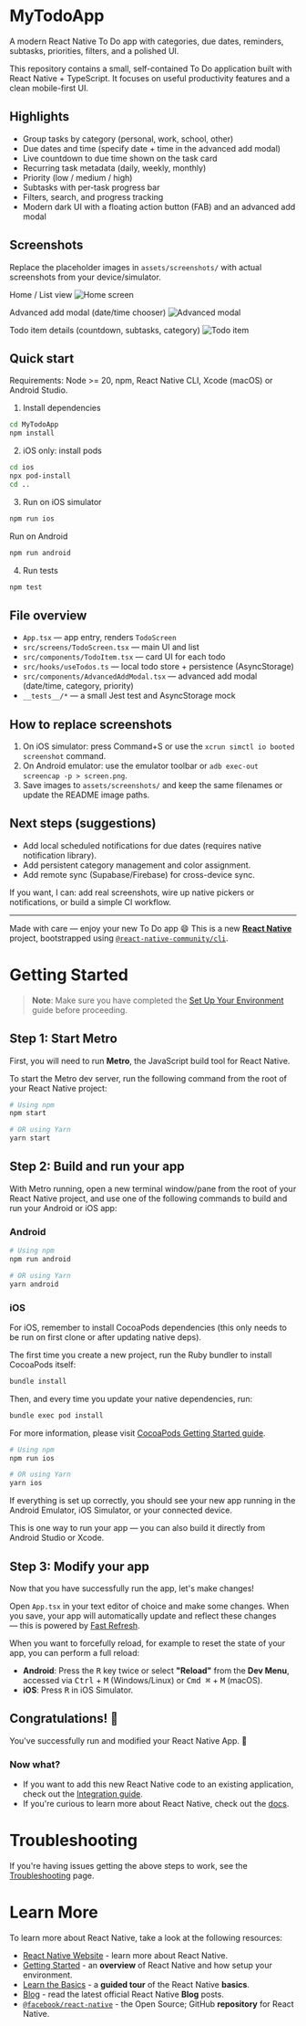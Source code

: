 # MyTodoApp

A modern React Native To Do app with categories, due dates, reminders, subtasks, priorities, filters, and a polished UI.

This repository contains a small, self-contained To Do application built with React Native + TypeScript. It focuses on useful productivity features and a clean mobile-first UI.

## Highlights
- Group tasks by category (personal, work, school, other)
- Due dates and time (specify date + time in the advanced add modal)
- Live countdown to due time shown on the task card
- Recurring task metadata (daily, weekly, monthly)
- Priority (low / medium / high)
- Subtasks with per-task progress bar
- Filters, search, and progress tracking
- Modern dark UI with a floating action button (FAB) and an advanced add modal

## Screenshots
Replace the placeholder images in `assets/screenshots/` with actual screenshots from your device/simulator.

Home / List view
![Home screen](assets/screenshots/home.svg)

Advanced add modal (date/time chooser)
![Advanced modal](assets/screenshots/modal.svg)

Todo item details (countdown, subtasks, category)
![Todo item](assets/screenshots/todo_item.svg)

## Quick start
Requirements: Node >= 20, npm, React Native CLI, Xcode (macOS) or Android Studio.

1. Install dependencies

```bash
cd MyTodoApp
npm install
```

2. iOS only: install pods

```bash
cd ios
npx pod-install
cd ..
```

3. Run on iOS simulator

```bash
npm run ios
```

Run on Android

```bash
npm run android
```

4. Run tests

```bash
npm test
```

## File overview
- `App.tsx` — app entry, renders `TodoScreen`
- `src/screens/TodoScreen.tsx` — main UI and list
- `src/components/TodoItem.tsx` — card UI for each todo
- `src/hooks/useTodos.ts` — local todo store + persistence (AsyncStorage)
- `src/components/AdvancedAddModal.tsx` — advanced add modal (date/time, category, priority)
- `__tests__/*` — a small Jest test and AsyncStorage mock

## How to replace screenshots
1. On iOS simulator: press Command+S or use the `xcrun simctl io booted screenshot` command.
2. On Android emulator: use the emulator toolbar or `adb exec-out screencap -p > screen.png`.
3. Save images to `assets/screenshots/` and keep the same filenames or update the README image paths.

## Next steps (suggestions)
- Add local scheduled notifications for due dates (requires native notification library).
- Add persistent category management and color assignment.
- Add remote sync (Supabase/Firebase) for cross-device sync.

If you want, I can: add real screenshots, wire up native pickers or notifications, or build a simple CI workflow.

---
Made with care — enjoy your new To Do app 😄
This is a new [**React Native**](https://reactnative.dev) project, bootstrapped using [`@react-native-community/cli`](https://github.com/react-native-community/cli).

# Getting Started

> **Note**: Make sure you have completed the [Set Up Your Environment](https://reactnative.dev/docs/set-up-your-environment) guide before proceeding.

## Step 1: Start Metro

First, you will need to run **Metro**, the JavaScript build tool for React Native.

To start the Metro dev server, run the following command from the root of your React Native project:

```sh
# Using npm
npm start

# OR using Yarn
yarn start
```

## Step 2: Build and run your app

With Metro running, open a new terminal window/pane from the root of your React Native project, and use one of the following commands to build and run your Android or iOS app:

### Android

```sh
# Using npm
npm run android

# OR using Yarn
yarn android
```

### iOS

For iOS, remember to install CocoaPods dependencies (this only needs to be run on first clone or after updating native deps).

The first time you create a new project, run the Ruby bundler to install CocoaPods itself:

```sh
bundle install
```

Then, and every time you update your native dependencies, run:

```sh
bundle exec pod install
```

For more information, please visit [CocoaPods Getting Started guide](https://guides.cocoapods.org/using/getting-started.html).

```sh
# Using npm
npm run ios

# OR using Yarn
yarn ios
```

If everything is set up correctly, you should see your new app running in the Android Emulator, iOS Simulator, or your connected device.

This is one way to run your app — you can also build it directly from Android Studio or Xcode.

## Step 3: Modify your app

Now that you have successfully run the app, let's make changes!

Open `App.tsx` in your text editor of choice and make some changes. When you save, your app will automatically update and reflect these changes — this is powered by [Fast Refresh](https://reactnative.dev/docs/fast-refresh).

When you want to forcefully reload, for example to reset the state of your app, you can perform a full reload:

- **Android**: Press the <kbd>R</kbd> key twice or select **"Reload"** from the **Dev Menu**, accessed via <kbd>Ctrl</kbd> + <kbd>M</kbd> (Windows/Linux) or <kbd>Cmd ⌘</kbd> + <kbd>M</kbd> (macOS).
- **iOS**: Press <kbd>R</kbd> in iOS Simulator.

## Congratulations! :tada:

You've successfully run and modified your React Native App. :partying_face:

### Now what?

- If you want to add this new React Native code to an existing application, check out the [Integration guide](https://reactnative.dev/docs/integration-with-existing-apps).
- If you're curious to learn more about React Native, check out the [docs](https://reactnative.dev/docs/getting-started).

# Troubleshooting

If you're having issues getting the above steps to work, see the [Troubleshooting](https://reactnative.dev/docs/troubleshooting) page.

# Learn More

To learn more about React Native, take a look at the following resources:

- [React Native Website](https://reactnative.dev) - learn more about React Native.
- [Getting Started](https://reactnative.dev/docs/environment-setup) - an **overview** of React Native and how setup your environment.
- [Learn the Basics](https://reactnative.dev/docs/getting-started) - a **guided tour** of the React Native **basics**.
- [Blog](https://reactnative.dev/blog) - read the latest official React Native **Blog** posts.
- [`@facebook/react-native`](https://github.com/facebook/react-native) - the Open Source; GitHub **repository** for React Native.
